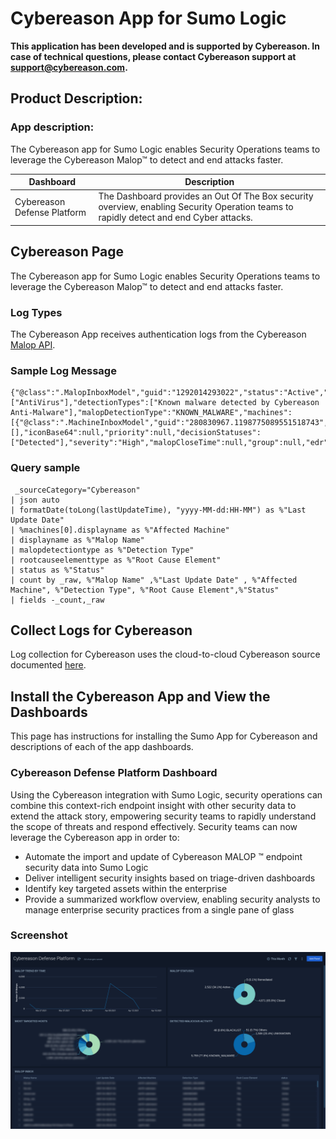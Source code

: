 # Cybereason App for Sumo Logic

**This application has been developed and is supported by Cybereason. In case of technical questions, please contact Cybereason support at support@cybereason.com.**

## Product Description: 
### App description: 
The Cybereason app for Sumo Logic enables Security Operations teams to leverage the Cybereason Malop™ to detect and end attacks faster. 


| **Dashboard** | **Description** |
| --- | --- |
| Cybereason Defense Platform | The Dashboard provides an Out Of The Box security overview, enabling Security Operation teams to rapidly detect and end Cyber attacks. |

## Cybereason Page

The Cybereason app for Sumo Logic enables Security Operations teams to leverage the Cybereason Malop™ to detect and end attacks faster.

### Log Types 
The Cybereason App receives authentication logs from the Cybereason [Malop API](https://nest.cybereason.com/documentation/api-documentation/all-versions/retrieve-all-malops-all-types#getmalopsmalware).

### Sample Log Message
```
{"@class":".MalopInboxModel","guid":"1292014293022","status":"Active","displayName":"863af7f5ff3e6f35b349ccccb3ddb7fbbc71b30a","rootCauseElementType":"File","rootCauseElementNamesCount":9,"detectionEngines":["AntiVirus"],"detectionTypes":["Known malware detected by Cybereason Anti-Malware"],"malopDetectionType":"KNOWN_MALWARE","machines":[{"@class":".MachineInboxModel","guid":"280830967.1198775089551518743","displayName":"d3test4","osType":"WINDOWS","connected":true,"isolated":false,"lastConnected":1616692770945}],"users":null,"creationTime":1616680972594,"lastUpdateTime":1616692225596,"labels":[],"iconBase64":null,"priority":null,"decisionStatuses":["Detected"],"severity":"High","malopCloseTime":null,"group":null,"edr":false,"escalated":false}
```
### Query sample 
```
 _sourceCategory="Cybereason"
| json auto
| formatDate(toLong(lastUpdateTime), "yyyy-MM-dd:HH-MM") as %"Last Update Date"
| %machines[0].displayname as %"Affected Machine"
| displayname as %"Malop Name"
| malopdetectiontype as %"Detection Type"
| rootcauseelementtype as %"Root Cause Element"
| status as %"Status"
| count by _raw, %"Malop Name" ,%"Last Update Date" , %"Affected Machine", %"Detection Type", %"Root Cause Element",%"Status"
| fields -_count,_raw
```
## Collect Logs for Cybereason
Log collection for Cybereason uses the cloud-to-cloud Cybereason source documented [here](https://help.sumologic.com/Beta/Cloud-to-Cloud_Integration_Framework/Cybereason_Source).

## Install the Cybereason App and View the Dashboards
This page has instructions for installing the Sumo App for Cybereason and descriptions of each of the app dashboards. 

### Cybereason Defense Platform Dashboard
Using the Cybereason integration with Sumo Logic, security operations can combine this context-rich endpoint insight with other security data to extend the attack story, empowering security teams to rapidly understand the scope of threats and respond effectively.
Security teams can now leverage the Cybereason app in order to:

* Automate the import and update of Cybereason MALOP ™  endpoint security data into Sumo Logic
* Deliver intelligent security insights based on triage-driven dashboards
* Identify key targeted assets within the enterprise
* Provide a summarized workflow overview, enabling security analysts to manage enterprise security practices from a single pane of glass

### Screenshot
![Alt text](assets/images/preview/Cybereason-Defense-Platform.png?raw=true "screenshot")
